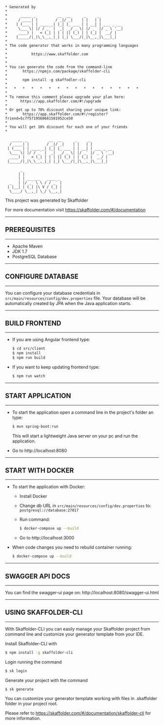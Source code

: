 ``` 
* Generated by
* 
*      _____ _          __  __      _     _
*     / ____| |        / _|/ _|    | |   | |
*    | (___ | | ____ _| |_| |_ ___ | | __| | ___ _ __
*     \___ \| |/ / _` |  _|  _/ _ \| |/ _` |/ _ \ '__|
*     ____) |   < (_| | | | || (_) | | (_| |  __/ |
*    |_____/|_|\_\__,_|_| |_| \___/|_|\__,_|\___|_|
*
* The code generator that works in many programming languages
*
*			https://www.skaffolder.com
*
*
* You can generate the code from the command-line
*       https://npmjs.com/package/skaffolder-cli
*
*       npm install -g skaffodler-cli
*
*   *   *   *   *   *   *   *   *   *   *   *   *   *   *   *
*
* To remove this comment please upgrade your plan here: 
*      https://app.skaffolder.com/#!/upgrade
*
* Or get up to 70% discount sharing your unique link:
*       https://app.skaffolder.com/#!/register?friend=5c7f5719568681581952ce50
*
* You will get 10% discount for each one of your friends
* 
```


```
   _____ _          __  __      _     _           
  / ____| |        / _|/ _|    | |   | |          
 | (___ | | ____ _| |_| |_ ___ | | __| | ___ _ __ 
  \___ \| |/ / _` |  _|  _/ _ \| |/ _` |/ _ \ '__|
  ____) |   < (_| | | | || (_) | | (_| |  __/ |   
 |_____/|_|\_\__,_|_| |_| \___/|_|\__,_|\___|_|   

       _                  
      | |                 
      | | __ ___   ____ _ 
  _   | |/ _` \ \ / / _` |
 | |__| | (_| |\ V / (_| |
  \____/ \__,_| \_/ \__,_|
```

This project was generated by Skaffolder

For more documentation visit https://skaffolder.com/#/documentation


--------------
## PREREQUISITES
--------------
* Apache Maven
* JDK 1.7
* PostgreSQL Database
--------------
## CONFIGURE DATABASE
--------------

You can configure your database credentials in `src/main/resources/config/dev.properties` file.
Your database will be automatically created by JPA when the Java application starts.

--------------
## BUILD FRONTEND
--------------

* If you are using Angular frontend type:
    ``` bash
	$ cd src/client
	$ npm install
	$ npm run build
    ```
* If you want to keep updating frontend type:
    ``` bash
	$ npm run watch
    ```

--------------
## START APPLICATION
--------------

* To start the application open a command line in the project's folder an type:
    ``` bash
    $ mvn spring-boot:run
    ```
    This will start a lightweight Java server on your pc and run the application.

* Go to http://localhost:8080

--------------
## START WITH DOCKER
--------------

* To start the application with Docker:
    * Install Docker

    * Change db URL in `src/main/resources/config/dev.properties` to: 
    `postgresql://database:27017`

    * Run command:
        ``` bash
        $ docker-compose up --build
        ```

    * Go to http://localhost:3000

* When code changes you need to rebuild container running:
    ``` bash
    $ docker-compose up --build
    ```

--------------
## SWAGGER API DOCS
--------------

You can find the swagger-ui page on: http://localhost:8080/swagger-ui.html

--------------
## USING SKAFFOLDER-CLI
--------------

With Skaffolder-CLI you can easily manage your Skaffolder project from command line and customize your generator template from your IDE.

Install Skaffolder-CLI with
``` bash
$ npm install -g skaffolder-cli
```

Login running the command
``` bash
$ sk login
```

Generate your project with the command
``` bash
$ sk generate
```

You can customize your generator template working with files in .skaffolder folder in your project root.

Please refer to https://skaffolder.com/#/documentation/skaffolder-cli for more information.

